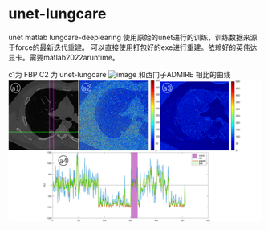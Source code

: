 # unet-lungcare
unet matlab lungcare-deeplearing
使用原始的unet进行的训练，训练数据来源于force的最新迭代重建。
可以直接使用打包好的exe进行重建。依赖好的英伟达显卡。需要matlab2022aruntime。

c1为 FBP C2 为 unet-lungcare
![image](https://github.com/hzr0071/unet-lungcare/blob/main/image/%E5%9B%BE4.png)
和西门子ADMIRE 相比的曲线
![image](https://github.com/hzr0071/unet-lungcare/blob/main/image/%E6%9B%B2%E7%BA%BF2.png)

